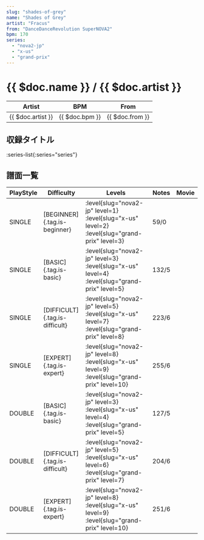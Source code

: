```yaml
---
slug: "shades-of-grey"
name: "Shades of Grey"
artist: "Fracus"
from: "DanceDanceRevolution SuperNOVA2"
bpm: 170
series:
  - "nova2-jp"
  - "x-us"
  - "grand-prix"
---
```


# {{ $doc.name }} / {{ $doc.artist }}

|Artist|BPM|From|
|------|---|----|
|{{ $doc.artist }}|{{ $doc.bpm }}|{{ $doc.from }}|

## 収録タイトル

:series-list{:series="series"}

## 譜面一覧

|PlayStyle|Difficulty|Levels|Notes|Movie|
|---------|----------|------|-----|-----|
|SINGLE|[BEGINNER]{.tag.is-beginner}|<div class="field is-grouped is-grouped-multiline"> :level{slug="nova2-jp" level=1} :level{slug="x-us" level=2} :level{slug="grand-prix" level=3}</div>|59/0||
|SINGLE|[BASIC]{.tag.is-basic}|<div class="field is-grouped is-grouped-multiline"> :level{slug="nova2-jp" level=3} :level{slug="x-us" level=4} :level{slug="grand-prix" level=5}</div>|132/5||
|SINGLE|[DIFFICULT]{.tag.is-difficult}|<div class="field is-grouped is-grouped-multiline"> :level{slug="nova2-jp" level=5} :level{slug="x-us" level=7} :level{slug="grand-prix" level=8}</div>|223/6||
|SINGLE|[EXPERT]{.tag.is-expert}|<div class="field is-grouped is-grouped-multiline"> :level{slug="nova2-jp" level=8} :level{slug="x-us" level=9} :level{slug="grand-prix" level=10}</div>|255/6||
|DOUBLE|[BASIC]{.tag.is-basic}|<div class="field is-grouped is-grouped-multiline"> :level{slug="nova2-jp" level=3} :level{slug="x-us" level=4} :level{slug="grand-prix" level=5}</div>|127/5||
|DOUBLE|[DIFFICULT]{.tag.is-difficult}|<div class="field is-grouped is-grouped-multiline"> :level{slug="nova2-jp" level=5} :level{slug="x-us" level=6} :level{slug="grand-prix" level=7}</div>|204/6||
|DOUBLE|[EXPERT]{.tag.is-expert}|<div class="field is-grouped is-grouped-multiline"> :level{slug="nova2-jp" level=8} :level{slug="x-us" level=9} :level{slug="grand-prix" level=10}</div>|251/6||
